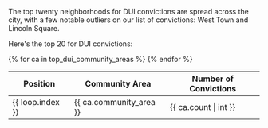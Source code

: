 The top twenty neighborhoods for DUI convictions are spread across the city, with a few notable outliers on our list of convictions: West Town and Lincoln Square. 

Here's the top 20 for DUI convictions:

<table id="table-top-dui-community-areas" class="table">
<thead>
  <tr>
    <th>Position</th>
    <th>Community Area</th>
    <th>Number of Convictions</th>
  </tr>
</thead>
<tbody>
  {% for ca in top_dui_community_areas %}
  <tr>
    <td>{{ loop.index }}</td>
    <td>{{ ca.community_area }}</td>
    <td>{{ ca.count | int }}</td>
  </tr>
  {% endfor %}
</tbody>
</table>
